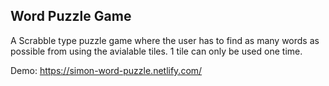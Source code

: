 ## Word Puzzle Game

A Scrabble type puzzle game where the user has to find as many words as possible from using the avialable tiles. 1 tile can only be used one time.

Demo: https://simon-word-puzzle.netlify.com/
